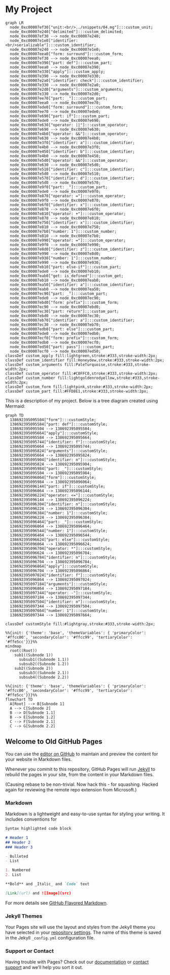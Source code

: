 # My Project

```mermaid
graph LR
  node_0xc00007ef30["unit:<br/>../snippets/04.mg"]:::custom_unit;
  node_0xc00007e240["delimited"]:::custom_delimited;
  node_0xc00007ef30 --> node_0xc00007e240;
  node_0xc00007e1e0["identifier:<br/>serializable"]:::custom_identifier;
  node_0xc00007e240 --> node_0xc00007e1e0;
  node_0xc00007eea0["form: surround"]:::custom_form;
  node_0xc00007ef30 --> node_0xc00007eea0;
  node_0xc00007e390["part: def"]:::custom_part;
  node_0xc00007eea0 --> node_0xc00007e390;
  node_0xc00007e330["apply"]:::custom_apply;
  node_0xc00007e390 --> node_0xc00007e330;
  node_0xc00007e2a0["identifier: check"]:::custom_identifier;
  node_0xc00007e330 --> node_0xc00007e2a0;
  node_0xc00007e2d0["arguments"]:::custom_arguments;
  node_0xc00007e330 --> node_0xc00007e2d0;
  node_0xc00007ee70["part: _"]:::custom_part;
  node_0xc00007eea0 --> node_0xc00007ee70;
  node_0xc00007ede0["form: surround"]:::custom_form;
  node_0xc00007ee70 --> node_0xc00007ede0;
  node_0xc00007e690["part: if"]:::custom_part;
  node_0xc00007ede0 --> node_0xc00007e690;
  node_0xc00007e630["operator: ||"]:::custom_operator;
  node_0xc00007e690 --> node_0xc00007e630;
  node_0xc00007e4b0["operator: &&"]:::custom_operator;
  node_0xc00007e630 --> node_0xc00007e4b0;
  node_0xc00007e3f0["identifier: a"]:::custom_identifier;
  node_0xc00007e4b0 --> node_0xc00007e3f0;
  node_0xc00007e450["identifier: b"]:::custom_identifier;
  node_0xc00007e4b0 --> node_0xc00007e450;
  node_0xc00007e5d0["operator: &&"]:::custom_operator;
  node_0xc00007e630 --> node_0xc00007e5d0;
  node_0xc00007e510["identifier: c"]:::custom_identifier;
  node_0xc00007e5d0 --> node_0xc00007e510;
  node_0xc00007e570["identifier: d"]:::custom_identifier;
  node_0xc00007e5d0 --> node_0xc00007e570;
  node_0xc00007e9f0["part: _"]:::custom_part;
  node_0xc00007ede0 --> node_0xc00007e9f0;
  node_0xc00007e870["operator: ="]:::custom_operator;
  node_0xc00007e9f0 --> node_0xc00007e870;
  node_0xc00007e6f0["identifier: x"]:::custom_identifier;
  node_0xc00007e870 --> node_0xc00007e6f0;
  node_0xc00007e810["operator: +"]:::custom_operator;
  node_0xc00007e870 --> node_0xc00007e810;
  node_0xc00007e750["identifier: x"]:::custom_identifier;
  node_0xc00007e810 --> node_0xc00007e750;
  node_0xc00007e7b0["number: 1"]:::custom_number;
  node_0xc00007e810 --> node_0xc00007e7b0;
  node_0xc00007e990["operator: ="]:::custom_operator;
  node_0xc00007e9f0 --> node_0xc00007e990;
  node_0xc00007e8d0["identifier: z"]:::custom_identifier;
  node_0xc00007e990 --> node_0xc00007e8d0;
  node_0xc00007e930["number: 1"]:::custom_number;
  node_0xc00007e990 --> node_0xc00007e930;
  node_0xc00007eb10["part: else-if"]:::custom_part;
  node_0xc00007ede0 --> node_0xc00007eb10;
  node_0xc00007eab0["get: is_defined"]:::custom_get;
  node_0xc00007eb10 --> node_0xc00007eab0;
  node_0xc00007ea50["identifier: a"]:::custom_identifier;
  node_0xc00007eab0 --> node_0xc00007ea50;
  node_0xc00007ec90["part: _"]:::custom_part;
  node_0xc00007ede0 --> node_0xc00007ec90;
  node_0xc00007ebd0["form: prefix"]:::custom_form;
  node_0xc00007ec90 --> node_0xc00007ebd0;
  node_0xc00007ec30["part: return"]:::custom_part;
  node_0xc00007ebd0 --> node_0xc00007ec30;
  node_0xc00007eb70["identifier: a"]:::custom_identifier;
  node_0xc00007ec30 --> node_0xc00007eb70;
  node_0xc00007edb0["part: else"]:::custom_part;
  node_0xc00007ede0 --> node_0xc00007edb0;
  node_0xc00007ecf0["form: prefix"]:::custom_form;
  node_0xc00007edb0 --> node_0xc00007ecf0;
  node_0xc00007ed50["part: pass"]:::custom_part;
  node_0xc00007ecf0 --> node_0xc00007ed50;
classDef custom_apply fill:lightgreen,stroke:#333,stroke-width:2px;
classDef custom_identifier fill:Honeydew,stroke:#333,stroke-width:2px;
classDef custom_arguments fill:PaleTurquoise,stroke:#333,stroke-width:2px;
classDef custom_operator fill:#C0FFC0,stroke:#333,stroke-width:2px;
classDef custom_number fill:lightgoldenrodyellow,stroke:#333,stroke-width:2px;
classDef custom_form fill:lightpink,stroke:#333,stroke-width:2px;
classDef custom_part fill:#FFD8E1,stroke:#333,stroke-width:2px;
```

This is a description of my project. Below is a tree diagram created using Mermaid:

```mermaid
graph TD
  138692395095504["form"]:::customStyle;
  138692395095584["part: def"]:::customStyle;
  138692395095504 --> 138692395095584;
  138692395095664["apply"]:::customStyle;
  138692395095584 --> 138692395095664;
  138692395095744["identifier: f"]:::customStyle;
  138692395095664 --> 138692395095744;
  138692395095824["arguments"]:::customStyle;
  138692395095664 --> 138692395095824;
  138692395095904["identifier: n"]:::customStyle;
  138692395095824 --> 138692395095904;
  138692395095984["part: _"]:::customStyle;
  138692395095504 --> 138692395095984;
  138692395096064["form"]:::customStyle;
  138692395095984 --> 138692395096064;
  138692395096144["part: if"]:::customStyle;
  138692395096064 --> 138692395096144;
  138692395096224["operator: <="]:::customStyle;
  138692395096144 --> 138692395096224;
  138692395096304["identifier: n"]:::customStyle;
  138692395096224 --> 138692395096304;
  138692395096384["number: 1"]:::customStyle;
  138692395096224 --> 138692395096384;
  138692395096464["part: _"]:::customStyle;
  138692395096064 --> 138692395096464;
  138692395096544["number: 1"]:::customStyle;
  138692395096464 --> 138692395096544;
  138692395096624["part: else"]:::customStyle;
  138692395096064 --> 138692395096624;
  138692395096704["operator: *"]:::customStyle;
  138692395096624 --> 138692395096704;
  138692395096784["identifier: n"]:::customStyle;
  138692395096704 --> 138692395096784;
  138692395096864["apply"]:::customStyle;
  138692395096704 --> 138692395096864;
  138692395097024["identifier: f"]:::customStyle;
  138692395096864 --> 138692395097024;
  138692395097184["arguments"]:::customStyle;
  138692395096864 --> 138692395097184;
  138692395097344["operator: -"]:::customStyle;
  138692395097184 --> 138692395097344;
  138692395097504["identifier: n"]:::customStyle;
  138692395097344 --> 138692395097504;
  138692395097664["number: 1"]:::customStyle;
  138692395097344 --> 138692395097664;

classDef customStyle fill:#lightgray,stroke:#333,stroke-width:2px;

```

```mermaid
%%{init: {'theme': 'base', 'themeVariables': { 'primaryColor': '#ffcc00', 'secondaryColor': '#ffcc99', 'tertiaryColor': '#ffe5cc'}}}%%
mindmap
  root((Root))
    sub1((Subnode 1))
      subsub1((Subnode 1.1))
      subsub2((Subnode 1.2))
    sub2((Subnode 2))
      subsub3((Subnode 2.1))
      subsub4((Subnode 2.2))
```

```mermaid
%%{init: {'theme': 'base', 'themeVariables': { 'primaryColor': '#ffcc00', 'secondaryColor': '#ffcc99', 'tertiaryColor': '#ffe5cc'}}}%%
flowchart TD
  A[Root] --> B[Subnode 1]
  A --> C[Subnode 2]
  B --> D[Subnode 1.1]
  B --> E[Subnode 1.2]
  C --> F[Subnode 2.1]
  C --> G[Subnode 2.2]
```


## Welcome to Old GitHub Pages

You can use the [editor on GitHub](https://github.com/sfkleach/scratch/edit/master/README.md) to maintain and preview the content for your website in Markdown files.

Whenever you commit to this repository, GitHub Pages will run [Jekyll](https://jekyllrb.com/) to rebuild the pages in your site, from the content in your Markdown files.

(Causing rebase to be non-trivial. Now hack this - for squashing. Hacked again for reviewing the remote repo extension from Microsoft.)

### Markdown

Markdown is a lightweight and easy-to-use syntax for styling your writing. It includes conventions for

```markdown
Syntax highlighted code block

# Header 1
## Header 2
### Header 3

- Bulleted
- List

1. Numbered
2. List

**Bold** and _Italic_ and `Code` text

[Link](url) and ![Image](src)
```

For more details see [GitHub Flavored Markdown](https://guides.github.com/features/mastering-markdown/).

### Jekyll Themes

Your Pages site will use the layout and styles from the Jekyll theme you have selected in your [repository settings](https://github.com/sfkleach/scratch/settings). The name of this theme is saved in the Jekyll `_config.yml` configuration file.

### Support or Contact

Having trouble with Pages? Check out our [documentation](https://help.github.com/categories/github-pages-basics/) or [contact support](https://github.com/contact) and we’ll help you sort it out.

